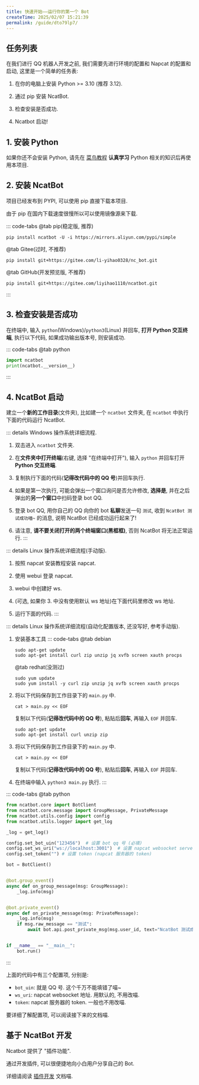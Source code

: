 ```yaml
---
title: 快速开始——运行你的第一个 Bot
createTime: 2025/02/07 15:21:39
permalink: /guide/dto79lp7/
---
```


## 任务列表

在我们进行 QQ 机器人开发之前, 我们需要先进行环境的配置和 Napcat 的配置和启动, 这里是一个简单的任务表:

1. 在你的电脑上安装 Python >= 3.10 (推荐 3.12).

2. 通过 pip 安装 NcatBot.

3. 检查安装是否成功.

4. Ncatbot 启动!

## 1. 安装 Python

如果你还不会安装 Python, 请先在 [菜鸟教程](https://www.runoob.com/python/python-tutorial.html) **认真学习** Python 相关的知识后再使用本项目.

## 2. 安装 NcatBot

项目已经发布到 PYPI, 可以使用 pip 直接下载本项目.

由于 pip 在国内下载速度很慢所以可以使用镜像源来下载.

::: code-tabs
@tab pip(稳定版, 推荐)

```shell
pip install ncatbot -U -i https://mirrors.aliyun.com/pypi/simple
```

@tab Gitee(过时, 不推荐)

```shell
pip install git+https://gitee.com/li-yihao0328/nc_bot.git
```

@tab GitHub(开发预览版, 不推荐)

```shell
pip install git+https://gitee.com/liyihao1110/ncatbot.git
```

:::

## 3. 检查安装是否成功

在终端中, 输入 `python`(Windows)/`python3`(Linux) 并回车, **打开 Python 交互终端**, 执行以下代码, 如果成功输出版本号, 则安装成功.

::: code-tabs
@tab python

```python
import ncatbot
print(ncatbot.__version__)
```

:::

## 4. NcatBot 启动

建立一个**新的工作目录**(文件夹), 比如建一个 `ncatbot` 文件夹, 在 `ncatbot` 中执行下面的代码运行 NcatBot.

::: details Windows 操作系统详细流程.

1. 双击进入 `ncatbot` 文件夹.

2. 在**文件夹中打开终端**(右键, 选择 "在终端中打开"), 输入 `python` 并回车打开 **Python 交互终端**.

3. 复制执行下面的代码(**记得改代码中的 QQ 号**)并回车执行.

4. 如果是第一次执行, 可能会弹出一个窗口询问是否允许修改, **选择是**, 并在之后弹出的**另一个窗口**中扫码登录 bot QQ.

5. 登录 bot QQ, 用你自己的 QQ 向你的 bot **私聊**发送一句 `测试`, 收到 `NcatBot 测试成功喵~` 的消息, 说明 NcatBot 已经成功运行起来了!

6. 请注意, **请不要关闭打开的两个终端窗口(黑框框)**, 否则 NcatBot 将无法正常运行.
:::

::: details Linux 操作系统详细流程(手动版).

1. 按照 napcat 安装教程安装 napcat.

2. 使用 webui 登录 napcat.

3. webui 中创建好 ws.

4. (可选, 如果你 3. 中没有使用默认 ws 地址)在下面代码里修改 ws 地址.

5. 运行下面的代码.
:::

::: details Linux 操作系统详细流程(自动化配置版本, 还没写好, 参考手动版).

1. 安装基本工具
   ::: code-tabs
   @tab debian

   ```shell
   sudo apt-get update
   sudo apt-get install curl zip unzip jq xvfb screen xauth procps
   ```

   @tab redhat(没测过)

   ```shell
   sudo yum update
   sudo yum install -y curl zip unzip jq xvfb screen xauth procps
   ```

2. 将以下代码保存到工作目录下的 `main.py` 中.

   ```shell
   cat > main.py << EOF
   ```

   复制以下代码(**记得改代码中的 QQ 号**), 粘贴后**回车**, 再输入 `EOF` 并回车.

   ```shell
   sudo apt-get update
   sudo apt-get install curl unzip zip 
   ```

3. 将以下代码保存到工作目录下的 `main.py` 中.

   ```shell
   cat > main.py << EOF
   ```

   复制以下代码(**记得改代码中的 QQ 号**), 粘贴后**回车**, 再输入 `EOF` 并回车.

4. 在终端中输入 `python3 main.py` 执行.
:::

::: code-tabs
@tab python

```python
from ncatbot.core import BotClient
from ncatbot.core.message import GroupMessage, PrivateMessage
from ncatbot.utils.config import config
from ncatbot.utils.logger import get_log

_log = get_log()

config.set_bot_uin("123456")  # 设置 bot qq 号 (必填)
config.set_ws_uri("ws://localhost:3001")  # 设置 napcat websocket server 地址
config.set_token("") # 设置 token (napcat 服务器的 token)

bot = BotClient()


@bot.group_event()
async def on_group_message(msg: GroupMessage):
    _log.info(msg)


@bot.private_event()
async def on_private_message(msg: PrivateMessage):
    _log.info(msg)
    if msg.raw_message == "测试":
        await bot.api.post_private_msg(msg.user_id, text="NcatBot 测试成功喵~")


if __name__ == "__main__":
    bot.run()
```

:::

上面的代码中有三个配置项, 分别是:

- `bot_uin`: 就是 QQ 号. 这个千万不能填错了喵~
- `ws_uri`: napcat websocket 地址. 用默认的, 不用改喵.
- `token`: napcat 服务器的 token. 一般也不用改喵.

要详细了解配置项, 可以阅读接下来的文档喵.

## 基于 NcatBot 开发

Ncatbot 提供了 "插件功能".

通过开发插件, 可以很便捷地向小白用户分享自己的 Bot.

详细请阅读 [插件开发](../6.%20开发%20NcatBot%20插件/1.%20了解%20NcatBot%20插件.md) 文档喵.
